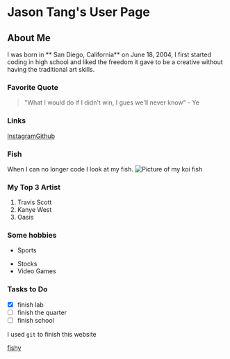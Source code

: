 # Jason Tang's User Page

## About Me
I was born in ** San Diego, California** on June 18, 2004, I first started coding in high school and liked the freedom it gave to be a creative without having the traditional art skills. 

### Favorite Quote
>"What I would do if I didn't win, I gues we'll never know" - Ye

### Links
[Instagram](https://www.instagram.com/jason._.t/)[Github](https://github.com/jvtang487)

### Fish
When I can no longer code I look at my fish. ![Picture of my koi fish](./fishy.png)

### My Top 3 Artist
1. Travis Scott
2. Kanye West
3. Oasis

### Some hobbies
* Sports
- Stocks
- Video Games
  
### Tasks to Do
- [x] finish lab
- [ ] finish the quarter
- [ ] finish school

I used `git` to finish this website

[fishy](./fishy.png)
